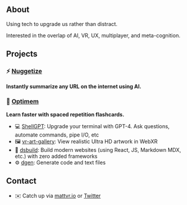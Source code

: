 ## About

Using tech to upgrade us rather than distract.

Interested in the overlap of AI, VR, UX, multiplayer, and meta-cognition.

## Projects

### ⚡️ [**Nuggetize**](https://nuggetize.com)
**Instantly summarize any URL on the internet using AI.** 

### 🧠 [**Optimem**](https://optimem.org)
**Learn faster with spaced repetition flashcards.** 

- 💻 [ShellGPT](https://github.com/mattvr/shellgpt): Upgrade your terminal with GPT-4. Ask questions, automate commands, pipe I/O, etc
- 🖼️ [vr-art-gallery](https://github.com/mattvr/vr-art-gallery): View realistic Ultra HD artwork in WebXR 
- 🔨 [dsbuild](https://github.com/mattvr/dsbuild): Build modern websites (using React, JS, Markdown MDX, etc.) with zero added frameworks
- ⚙️ [dgen](https://github.com/mattvr/dgen): Generate code and text files

## Contact

- ✉️ Catch up via [mattvr.io](https://mattvr.io) or [Twitter](https://mattvr.io/twitter)
